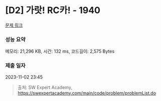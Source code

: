# [D2] 가랏! RC카! - 1940 

[문제 링크](https://swexpertacademy.com/main/code/problem/problemDetail.do?contestProbId=AV5PjMgaALgDFAUq) 

### 성능 요약

메모리: 21,296 KB, 시간: 132 ms, 코드길이: 2,575 Bytes

### 제출 일자

2023-11-02 23:45



> 출처: SW Expert Academy, https://swexpertacademy.com/main/code/problem/problemList.do